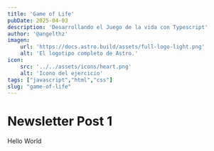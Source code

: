 ```yaml
---
title: 'Game of Life'
pubDate: 2025-04-03
description: 'Desarrollando el Juego de la vida con Typescript'
author: '@angelthz'
imagen:
    url: 'https://docs.astro.build/assets/full-logo-light.png'
    alt: 'El logotipo completo de Astro.'
icon:
    src: '../../assets/icons/heart.png'
    alt: 'Icono del ejercicio'
tags: ["javascript","html","css"]
slug: "game-of-life"
---
```


# Newsletter Post 1

Hello World